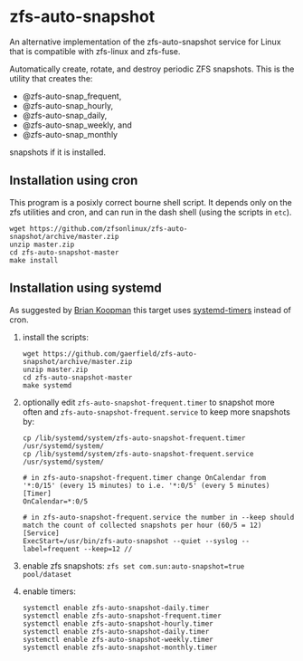 # zfs-auto-snapshot

An alternative implementation of the zfs-auto-snapshot service for Linux
that is compatible with zfs-linux and zfs-fuse.

Automatically create, rotate, and destroy periodic ZFS snapshots. This is
the utility that creates the:

* @zfs-auto-snap_frequent,
* @zfs-auto-snap_hourly,
* @zfs-auto-snap_daily,
* @zfs-auto-snap_weekly, and
* @zfs-auto-snap_monthly

snapshots if it is installed.

## Installation using cron

This program is a posixly correct bourne shell script.  It depends only on
the zfs utilities and cron, and can run in the dash shell (using the scripts in
`etc`).

```
wget https://github.com/zfsonlinux/zfs-auto-snapshot/archive/master.zip
unzip master.zip
cd zfs-auto-snapshot-master
make install
```

## Installation using systemd

As suggested by [Brian Koopman][bkoop] this target uses [systemd-timers][dtim]
instead of cron.

1. install the scripts:

    ```
    wget https://github.com/gaerfield/zfs-auto-snapshot/archive/master.zip
    unzip master.zip
    cd zfs-auto-snapshot-master
    make systemd
    ```

2. optionally edit `zfs-auto-snapshot-frequent.timer` to snapshot more often and `zfs-auto-snapshot-frequent.service` to keep more snapshots by:

    ```
    cp /lib/systemd/system/zfs-auto-snapshot-frequent.timer /usr/systemd/system/
    cp /lib/systemd/system/zfs-auto-snapshot-frequent.service /usr/systemd/system/

    # in zfs-auto-snapshot-frequent.timer change OnCalendar from '*:0/15' (every 15 minutes) to i.e. '*:0/5' (every 5 minutes)
    [Timer]
    OnCalendar=*:0/5

    # in zfs-auto-snapshot-frequent.service the number in --keep should match the count of collected snapshots per hour (60/5 = 12)
    [Service]
    ExecStart=/usr/bin/zfs-auto-snapshot --quiet --syslog --label=frequent --keep=12 //
    ```

3. enable zfs snapshots: `zfs set com.sun:auto-snapshot=true pool/dataset`
4. enable timers:

    ```
    systemctl enable zfs-auto-snapshot-daily.timer
    systemctl enable zfs-auto-snapshot-frequent.timer
    systemctl enable zfs-auto-snapshot-hourly.timer
    systemctl enable zfs-auto-snapshot-daily.timer
    systemctl enable zfs-auto-snapshot-weekly.timer
    systemctl enable zfs-auto-snapshot-monthly.timer
    ```


[bkoop]: https://briankoopman.com/zfs-automated-snapshots/
[dtim]: https://wiki.archlinux.org/index.php/Systemd/Timers
